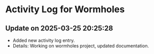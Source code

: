 # Activity Log for Wormholes

## Update on 2025-03-25 20:25:28
- Added new activity log entry.
- Details: Working on wormholes project, updated documentation.


